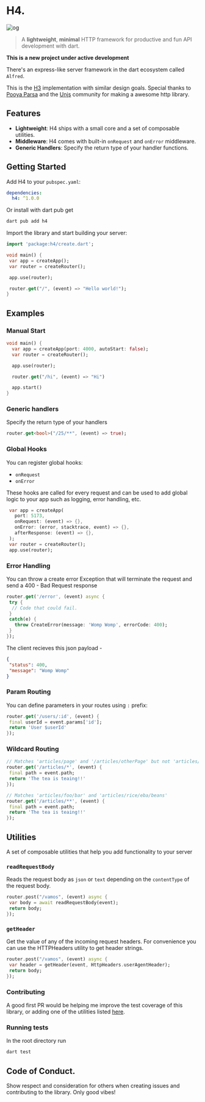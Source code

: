 # H4.

![og](https://assets.uploadfast.dev/h4-dev.png)

> A **lightweight**, **minimal** HTTP framework for productive and fun API development with dart.

**This is a new project under active development**

There's an express-like server framework in the dart ecosystem called `Alfred`.

This is the [H3](https://h3.unjs.io) implementation with similar design goals. Special thanks to
[Pooya Parsa](https://github.com/pi0) and the [Unjs](https://github.com/unjs) community for making a
awesome http library.

## Features

- **Lightweight**: H4 ships with a small core and a set of composable utilities.
- **Middleware**: H4 comes with built-in `onRequest` and `onError` middleware.
- **Generic Handlers**: Specify the return type of your handler functions.

## Getting Started

Add H4 to your `pubspec.yaml`:

```yaml
dependencies:
  h4: ^1.0.0
```

Or install with dart pub get

```powershell
dart pub add h4
```

Import the library and start building your server:

```dart
import 'package:h4/create.dart';

void main() {
 var app = createApp();
 var router = createRouter();

 app.use(router);

 router.get("/", (event) => "Hello world!");
}
```

## Examples

### Manual Start

```dart
void main() {
  var app = createApp(port: 4000, autoStart: false);
  var router = createRouter();

  app.use(router);

  router.get("/hi", (event) => "Hi")

  app.start()
}
```

### Generic handlers

Specify the return type of your handlers

```dart
router.get<bool>("/25/**", (event) => true);
```

### Global Hooks

You can register global hooks:

- `onRequest`
- `onError`

These hooks are called for every request and can be used to add global logic to your app such as
logging, error handling, etc.

```dart
 var app = createApp(
   port: 5173,
   onRequest: (event) => {},
   onError: (error, stacktrace, event) => {},
   afterResponse: (event) => {},
 );
 var router = createRouter();
 app.use(router);
```

### Error Handling

You can throw a create error Exception that will terminate the request and send a 400 - Bad Request
response

```dart
router.get('/error', (event) async {
 try {
  // Code that could fail.
 }
 catch(e) {
   throw CreateError(message: 'Womp Womp', errorCode: 400);
 }
});
```

The client recieves this json payload -

```json
{
 "status": 400,
 "message": "Womp Womp"
}
```

### Param Routing

You can define parameters in your routes using `:` prefix:

```dart
router.get('/users/:id', (event) {
 final userId = event.params['id'];
 return 'User $userId'
});
```

### Wildcard Routing

```dart
// Matches 'articles/page' and '/articles/otherPage' but not 'articles/page/otherPage'
router.get('/articles/*', (event) {
 final path = event.path;
 return 'The tea is teaing!!'
});
```

```dart
// Matches 'articles/foo/bar' and 'articles/rice/eba/beans'
router.get('/articles/**', (event) {
 final path = event.path;
 return 'The tea is teaing!!'
});
```

## Utilities

A set of composable utilities that help you add functionality to your server

### `readRequestBody`

Reads the request body as `json` or `text` depending on the `contentType` of the request body.

```dart
router.post("/vamos", (event) async {
 var body = await readRequestBody(event);
 return body;
});
```

### `getHeader`

Get the value of any of the incoming request headers. For convenience you can use the HTTPHeaders
utility to get header strings.

```dart
router.post("/vamos", (event) async {
 var header = getHeader(event, HttpHeaders.userAgentHeader);
 return body;
});
```

### Contributing

A good first PR would be helping me improve the test coverage of this library, or adding one of the
utilities listed [here](https://h3.unjs.io/utils).

### Running tests

In the root directory run

```bash
dart test
```

## Code of Conduct.

Show respect and consideration for others when creating issues and contributing to the library. Only
good vibes!
